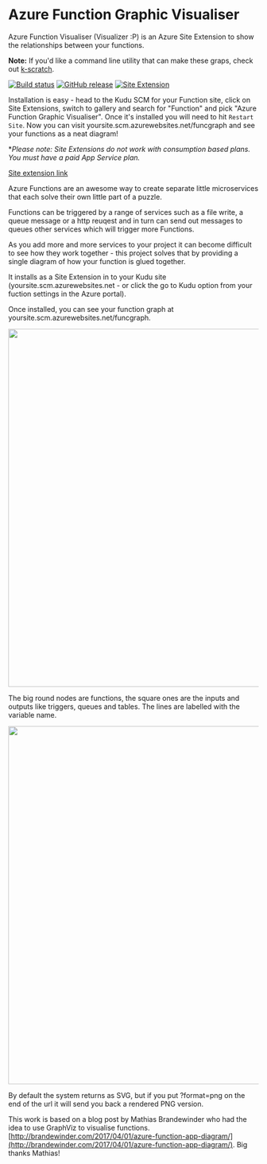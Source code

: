 # Azure Function Graphic Visualiser
Azure Function  Visualiser (Visualizer :P) is an Azure Site Extension to show the relationships between your functions.

**Note:** If you'd like a command line utility that can make these graps, check out [k-scratch](https://www.npmjs.com/package/k-scratch). 

[![Build status](https://ci.appveyor.com/api/projects/status/j2lbr479ovrb217f/branch/master?svg=true)](https://ci.appveyor.com/project/jakkaj/funcgraph/branch/master) [![GitHub release](https://img.shields.io/github/release/jakkaj/funcgraph.svg)](https://github.com/jakkaj/funcgraph/releases/latest) [![Site Extension](https://img.shields.io/badge/SiteExtension-latest-blue.svg)](https://www.siteextensions.net/packages/funcgraph/)

Installation is easy - head to the Kudu SCM for your Function site, click on Site Extensions, switch to gallery and search for "Function" and pick "Azure Function Graphic Visualiser". Once it's installed you will need to hit ```Restart Site```. Now you can visit yoursite.scm.azurewebsites.net/funcgraph and see your functions as a neat diagram!

**Please note: Site Extensions do not work with consumption based plans. You must have a paid App Service plan.* 

[Site extension link](https://www.siteextensions.net/packages/funcgraph/1.0.1)

Azure Functions are an awesome way to create separate little microservices that each solve their own little part of a puzzle.

Functions can be triggered by a range of services such as a file write, a queue message or a http reuqest and in turn can send out messages to queues other services which will trigger more Functions.

As you add more and more services to your project it can become difficult to see how they work together - this project solves that by providing a single diagram of how your function is glued together. 

It installs as a Site Extension in to your Kudu site (yoursite.scm.azurewebsites.net - or click the go to Kudu option from your fuction settings in the Azure portal). 

Once installed, you can see your function graph at yoursite.scm.azurewebsites.net/funcgraph. 


<img src="https://cloud.githubusercontent.com/assets/5225782/24825002/35c2318c-1c59-11e7-9c9c-155ce0e14267.png" width="720"/>

The big round nodes are functions, the square ones are the inputs and outputs like triggers, queues and tables. The lines are labelled with the variable name.

<img src="https://cloud.githubusercontent.com/assets/5225782/24825321/06d0d174-1c60-11e7-812f-fe1d7d15f77c.JPG" width="720"/>

By default the system returns as SVG, but if you put ?format=png on the end of the url it will send you back a rendered PNG version. 

This work is based on a blog post by Mathias Brandewinder who had the idea to use GraphViz to visualise functions. [http://brandewinder.com/2017/04/01/azure-function-app-diagram/](http://brandewinder.com/2017/04/01/azure-function-app-diagram/). Big thanks Mathias!
